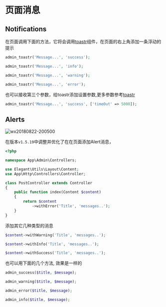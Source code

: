 # 页面消息

## Notifications

在页面调用下面的方法，它将会调用[toastr](https://github.com/CodeSeven/toastr)组件，在页面的右上角添加一条浮动的提示

```php
admin_toastr('Message...', 'success');

admin_toastr('Message...', 'info');

admin_toastr('Message...', 'warning');

admin_toastr('Message...', 'error');
```

也可以接收第三个参数，给toastr添加设置参数,更多参数参考[toastr](https://github.com/CodeSeven/toastr)

```php
admin_toastr('Message...', 'success', ['timeOut' => 5000]);
```

## Alerts

![wx20180822-200500](https://user-images.githubusercontent.com/1479100/44462262-a9b60500-a646-11e8-84d1-ee22b35106bd.png)

在版本`v1.5.19`中调整并优化了在在页面添加Alert消息，

```php
<?php

namespace App\Admin\Controllers;

use Elegant\Utils\Layout\Content;
use App\Http\Controllers\Controller;

class PostController extends Controller
{
    public function index(Content $content)
    {
        return $content
            ->withError('Title', 'messages..');
    }
}
```

添加其它几种类型的消息

```php
$content->withWarning('Title', 'messages..');

$content->withInfo('Title', 'messages..');

$content->withSuccess('Title', 'messages..');
```

也可以用下面的几个方法, 效果是一样的

```php
admin_success($title, $message);

admin_warning($title, $message);

admin_error($title, $message);

admin_info($title, $message);
```
